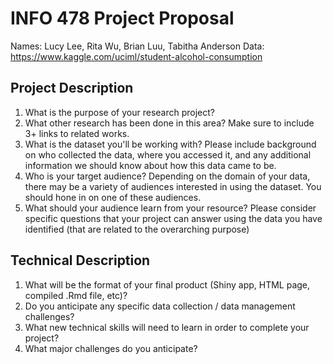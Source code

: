 # INFO 478 Project Proposal
Names: Lucy Lee, Rita Wu, Brian Luu, Tabitha Anderson
Data: https://www.kaggle.com/uciml/student-alcohol-consumption

## Project Description
1. What is the purpose of your research project?
2. What other research has been done in this area? Make sure to include 3+ links to related works.
3. What is the dataset you'll be working with?  Please include background on who collected the data, where you accessed it, and any additional information we should know about how this data came to be.
4. Who is your target audience?  Depending on the domain of your data, there may be a variety of audiences interested in using the dataset. You should hone in on one of these audiences.
5. What should your audience learn from your resource? Please consider specific questions that your project can answer using the data you have identified (that are related to the overarching purpose)

## Technical Description
1. What will be the format of your final product (Shiny app, HTML page, compiled .Rmd file, etc)?
2. Do you anticipate any specific data collection / data management challenges?
3. What new technical skills will need to learn in order to complete your project?
4. What major challenges do you anticipate? 
